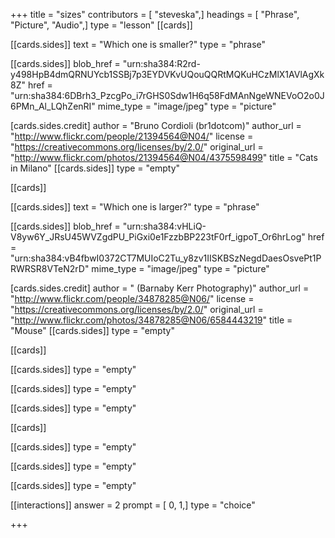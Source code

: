 +++
title = "sizes"
contributors = [ "steveska",]
headings = [ "Phrase", "Picture", "Audio",]
type = "lesson"
[[cards]]

[[cards.sides]]
text = "Which one is smaller?"
type = "phrase"

[[cards.sides]]
blob_href = "urn:sha384:R2rd-y498HpB4dmQRNUYcb1SSBj7p3EYDVKvUQouQQRtMQKuHCzMlX1AVlAgXk8Z"
href = "urn:sha384:6DBrh3_PzcgPo_i7rGHS0Sdw1H6q58FdMAnNgeWNEVoO2o0J6PMn_Al_LQhZenRI"
mime_type = "image/jpeg"
type = "picture"

[cards.sides.credit]
author = "Bruno Cordioli (br1dotcom)"
author_url = "http://www.flickr.com/people/21394564@N04/"
license = "https://creativecommons.org/licenses/by/2.0/"
original_url = "http://www.flickr.com/photos/21394564@N04/4375598499"
title = "Cats in Milano"
[[cards.sides]]
type = "empty"

[[cards]]

[[cards.sides]]
text = "Which one is larger?"
type = "phrase"

[[cards.sides]]
blob_href = "urn:sha384:vHLiQ-V8yw6Y_JRsU45WVZgdPU_PiGxi0e1FzzbBP223tF0rf_igpoT_Or6hrLog"
href = "urn:sha384:vB4fbwI0372CT7MUIoC2Tu_y8zv1IISKBSzNegdDaesOsvePt1PRWRSR8VTeN2rD"
mime_type = "image/jpeg"
type = "picture"

[cards.sides.credit]
author = " (Barnaby Kerr Photography)"
author_url = "http://www.flickr.com/people/34878285@N06/"
license = "https://creativecommons.org/licenses/by/2.0/"
original_url = "http://www.flickr.com/photos/34878285@N06/6584443219"
title = "Mouse"
[[cards.sides]]
type = "empty"

[[cards]]

[[cards.sides]]
type = "empty"

[[cards.sides]]
type = "empty"

[[cards.sides]]
type = "empty"

[[cards]]

[[cards.sides]]
type = "empty"

[[cards.sides]]
type = "empty"

[[cards.sides]]
type = "empty"

[[interactions]]
answer = 2
prompt = [ 0, 1,]
type = "choice"

+++
